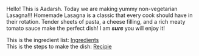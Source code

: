 Hello! This is Aadarsh. Today we are making yummy non-vegetarian Lasagna!!! Homemade Lasagna is a classic that every cook should have in their rotation. Tender sheets of pasta, a cheese filling, and a rich meaty tomato sauce make the perfect dish!
I am ***sure*** you will enjoy it!

This is the ingredient list: <a href="ingredients.md">Ingredients</a><br>
This is the steps to make the dish: <a href="recepie.md">Recipie</a>
